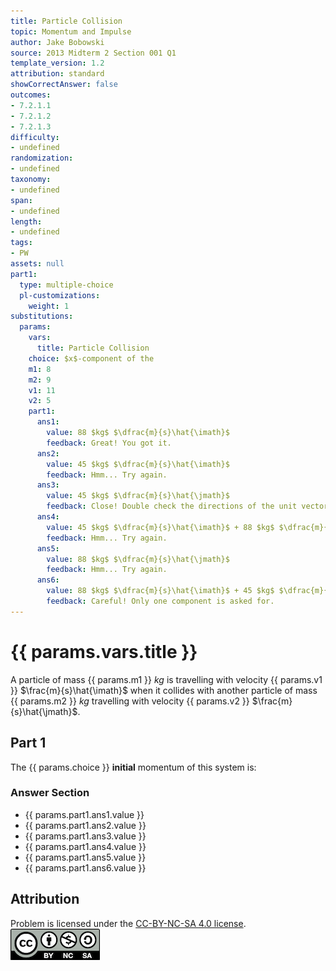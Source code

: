 ```yaml
---
title: Particle Collision
topic: Momentum and Impulse
author: Jake Bobowski
source: 2013 Midterm 2 Section 001 Q1
template_version: 1.2
attribution: standard
showCorrectAnswer: false
outcomes:
- 7.2.1.1
- 7.2.1.2
- 7.2.1.3
difficulty:
- undefined
randomization:
- undefined
taxonomy:
- undefined
span:
- undefined
length:
- undefined
tags:
- PW
assets: null
part1:
  type: multiple-choice
  pl-customizations:
    weight: 1
substitutions:
  params:
    vars:
      title: Particle Collision
    choice: $x$-component of the
    m1: 8
    m2: 9
    v1: 11
    v2: 5
    part1:
      ans1:
        value: 88 $kg$ $\dfrac{m}{s}\hat{\imath}$
        feedback: Great! You got it.
      ans2:
        value: 45 $kg$ $\dfrac{m}{s}\hat{\imath}$
        feedback: Hmm... Try again.
      ans3:
        value: 45 $kg$ $\dfrac{m}{s}\hat{\jmath}$
        feedback: Close! Double check the directions of the unit vectors.
      ans4:
        value: 45 $kg$ $\dfrac{m}{s}\hat{\imath}$ + 88 $kg$ $\dfrac{m}{s}\hat{\jmath}$
        feedback: Hmm... Try again.
      ans5:
        value: 88 $kg$ $\dfrac{m}{s}\hat{\jmath}$
        feedback: Hmm... Try again.
      ans6:
        value: 88 $kg$ $\dfrac{m}{s}\hat{\imath}$ + 45 $kg$ $\dfrac{m}{s}\hat{\jmath}$
        feedback: Careful! Only one component is asked for.
---
```

# {{ params.vars.title }}
A particle of mass {{ params.m1 }} $kg$ is travelling with velocity {{ params.v1 }} $\frac{m}{s}\hat{\imath}$ when it collides with another particle of mass {{ params.m2 }} $kg$ travelling with velocity {{ params.v2 }} $\frac{m}{s}\hat{\jmath}$.

## Part 1

The {{ params.choice }} **initial** momentum of this system is:

### Answer Section

- {{ params.part1.ans1.value }}
- {{ params.part1.ans2.value }}
- {{ params.part1.ans3.value }}
- {{ params.part1.ans4.value }}
- {{ params.part1.ans5.value }}
- {{ params.part1.ans6.value }}

## Attribution

Problem is licensed under the [CC-BY-NC-SA 4.0 license](https://creativecommons.org/licenses/by-nc-sa/4.0/).<br> ![The Creative Commons 4.0 license requiring attribution-BY, non-commercial-NC, and share-alike-SA license.](https://raw.githubusercontent.com/firasm/bits/master/by-nc-sa.png)